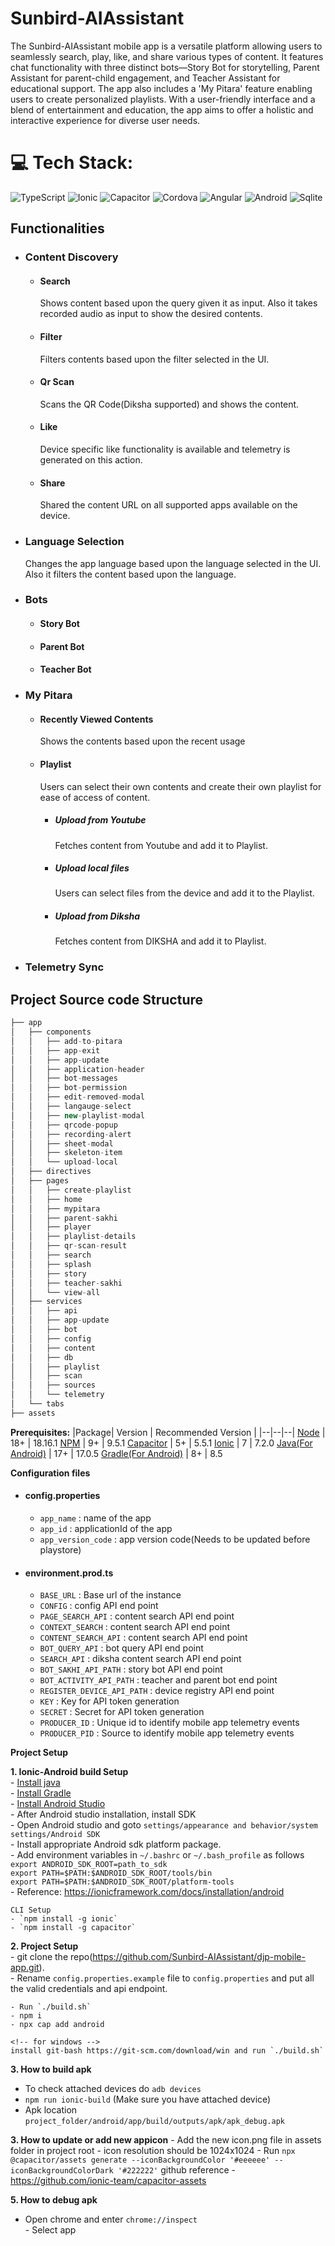 # Sunbird-AIAssistant

The Sunbird-AIAssistant mobile app is a versatile platform allowing users to seamlessly search, play, like, and share various types of content. It features chat functionality with three distinct bots—Story Bot for storytelling, Parent Assistant for parent-child engagement, and Teacher Assistant for educational support. The app also includes a 'My Pitara' feature enabling users to create personalized playlists. With a user-friendly interface and a blend of entertainment and education, the app aims to offer a holistic and interactive experience for diverse user needs.

# 💻 Tech Stack:
![TypeScript](https://img.shields.io/badge/typescript-%233772ff.svg?style=for-the-badge&logo=typescript&logoColor=white) ![Ionic](https://img.shields.io/badge/ionic-%233772ff.svg?style=for-the-badge&logo=ionic&logoColor=white) ![Capacitor](https://img.shields.io/badge/capacitor-%230b9dff.svg?style=for-the-badge&logo=capacitor&logoColor=white) ![Cordova](https://img.shields.io/badge/Cordova-35434F?style=for-the-badge&logo=apache-cordova&logoColor=E8E8E8) ![Angular](https://img.shields.io/badge/angular-%23d6002f.svg?style=for-the-badge&logo=angular&logoColor=white) ![Android](https://img.shields.io/badge/android-%239fc037.svg?style=for-the-badge&logo=android&logoColor=white)
![Sqlite](https://img.shields.io/badge/SQLite-07405E?style=for-the-badge&logo=sqlite&logoColor=white)

## Functionalities
* ### Content Discovery
  * #### Search
    
      Shows content based upon the query given it as input. Also it takes recorded audio as input to show the desired contents.
     
  * #### Filter
    
     Filters contents based upon the filter selected in the UI.
    
  * #### Qr Scan
 
     Scans the QR Code(Diksha supported) and shows the content.
  * #### Like
 
    Device specific like functionality is available and telemetry is generated on this action.
    
  * #### Share
 
    Shared the content URL on all supported apps available on the device.
    
* ### Language Selection

  Changes the app language based upon the language selected in the UI. Also it filters the content based upon the language.
  
* ### Bots
  * #### Story Bot
  * #### Parent Bot
  * #### Teacher Bot
* ### My Pitara
    * #### Recently Viewed Contents
 
      Shows the contents based upon the recent usage

      
    * #### Playlist
        Users can select their own contents and create their own playlist for ease of access of content.
        * ##### Upload from Youtube
     
          Fetches content from Youtube and add it to Playlist.
          
        * ##### Upload local files
          
           Users can select files  from the device  and add it to the Playlist.
          
        * ##### Upload from Diksha
     
          Fetches content from DIKSHA and add it to Playlist.
* ### Telemetry Sync

## Project Source code Structure
```js
├── app
│   ├── components
│   │   ├── add-to-pitara
│   │   ├── app-exit
│   │   ├── app-update
│   │   ├── application-header
│   │   ├── bot-messages
│   │   ├── bot-permission
│   │   ├── edit-removed-modal
│   │   ├── langauge-select
│   │   ├── new-playlist-modal
│   │   ├── qrcode-popup
│   │   ├── recording-alert
│   │   ├── sheet-modal
│   │   ├── skeleton-item
│   │   └── upload-local
│   ├── directives
│   ├── pages
│   │   ├── create-playlist
│   │   ├── home
│   │   ├── mypitara
│   │   ├── parent-sakhi
│   │   ├── player
│   │   ├── playlist-details
│   │   ├── qr-scan-result
│   │   ├── search
│   │   ├── splash
│   │   ├── story
│   │   ├── teacher-sakhi
│   │   └── view-all
│   ├── services
│   │   ├── api
│   │   ├── app-update
│   │   ├── bot
│   │   ├── config
│   │   ├── content
│   │   ├── db
│   │   ├── playlist
│   │   ├── scan
│   │   ├── sources
│   │   └── telemetry
│   └── tabs
├── assets
```

**Prerequisites:**
|Package| Version | Recommended  Version |
|--|--|--|
[Node](https://nodejs.org/en/) | 18+ | 18.16.1
[NPM](https://nodejs.org/en/) | 9+ | 9.5.1
[Capacitor](https://capacitorjs.com/) | 5+ | 5.5.1
[Ionic](https://ionicframework.com/docs/intro/cli) | 7 | 7.2.0
[Java(For Android)](https://www.oracle.com/in/java/technologies/downloads/) | 17+ | 17.0.5
[Gradle(For Android)](https://gradle.org/install/) | 8+ | 8.5

**Configuration files**
* #### config.properties
    * `app_name` : name of the app
    * `app_id` :   applicationId of the app
    * `app_version_code` :  app version code(Needs to be updated before playstore)

* #### environment.prod.ts
    * `BASE_URL` : Base url of the instance
    * `CONFIG` :   config API end point
    * `PAGE_SEARCH_API` :  content search API end point
    * `CONTEXT_SEARCH` :  content search API end point
    * `CONTENT_SEARCH_API` :  content search API end point
    * `BOT_QUERY_API` :  bot query API end point
    * `SEARCH_API` :  diksha content search API end point
    * `BOT_SAKHI_API_PATH` :  story bot API end point
    * `BOT_ACTIVITY_API_PATH` :  teacher and parent bot end point
    * `REGISTER_DEVICE_API_PATH` :  device registry API end point
    * `KEY` :  Key for API token generation
    * `SECRET` :  Secret for API token generation
    * `PRODUCER_ID` :  Unique id to identify mobile app telemetry events
    * `PRODUCER_PID` :  Source to identify mobile app telemetry events


    
    

**Project Setup**

**1. Ionic-Android build Setup**    
    - [Install java](https://www.oracle.com/technetwork/java/javase/downloads/jdk8-downloads-2133151.html)    
    - [Install Gradle](https://gradle.org/install/)    
    - [Install Android Studio](https://developer.android.com/studio/)   
    - After Android studio installation, install SDK    
    - Open Android studio and goto `settings/appearance and behavior/system settings/Android SDK`    
    - Install appropriate Android sdk platform package.    
    - Add environment variables in `~/.bashrc` or `~/.bash_profile` as follows    
        ```export ANDROID_SDK_ROOT=path_to_sdk```    
        ```export PATH=$PATH:$ANDROID_SDK_ROOT/tools/bin```    
        ```export PATH=$PATH:$ANDROID_SDK_ROOT/platform-tools```    
    - Reference: https://ionicframework.com/docs/installation/android    
 
    CLI Setup    
    - `npm install -g ionic`   
    - `npm install -g capacitor`  
 
**2. Project Setup**    
    - git clone the repo(https://github.com/Sunbird-AIAssistant/djp-mobile-app.git).    
    - Rename `config.properties.example` file to `config.properties` and put all the valid credentials and api endpoint.   

    - Run `./build.sh`    
    - npm i
    - npx cap add android

    <!-- for windows -->
    install git-bash https://git-scm.com/download/win and run `./build.sh`

**3. How to build apk**    
   - To check attached devices do `adb devices`    
   - `npm run ionic-build` (Make sure you have attached device)    
   - Apk location `project_folder/android/app/build/outputs/apk/apk_debug.apk`    
   
**3. How to update or add new appicon** 
    - Add the new icon.png file in assets folder in project root 
    - icon resolution should be 1024x1024
    - Run `npx @capacitor/assets generate --iconBackgroundColor '#eeeeee' --iconBackgroundColorDark '#222222'`
    github reference - https://github.com/ionic-team/capacitor-assets

**5. How to debug apk**    

   - Open chrome and enter `chrome://inspect`    
    - Select app    
